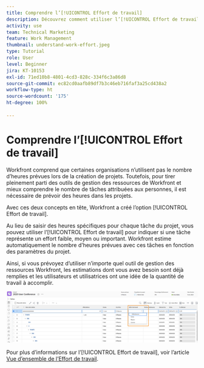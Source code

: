```yaml
---
title: Comprendre l’[!UICONTROL Effort de travail]
description: Découvrez comment utiliser l’[!UICONTROL Effort de travail] pour obtenir une estimation rapide du nombre d’heures prévues dans la chronologie de votre projet.
activity: use
team: Technical Marketing
feature: Work Management
thumbnail: understand-work-effort.jpeg
type: Tutorial
role: User
level: Beginner
jira: KT-10153
exl-id: 71ed10b8-4801-4cd3-828c-334f6c3a86d8
source-git-commit: ec82cd0aafb89df7b3c46eb716faf3a25cd438a2
workflow-type: ht
source-wordcount: '175'
ht-degree: 100%

---
```


# Comprendre l’[!UICONTROL Effort de travail]

Workfront comprend que certaines organisations n’utilisent pas le nombre d’heures prévues lors de la création de projets. Toutefois, pour tirer pleinement parti des outils de gestion des ressources de Workfront et mieux comprendre le nombre de tâches attribuées aux personnes, il est nécessaire de prévoir des heures dans les projets.

Avec ces deux concepts en tête, Workfront a créé l’option [!UICONTROL Effort de travail].

Au lieu de saisir des heures spécifiques pour chaque tâche du projet, vous pouvez utiliser l’[!UICONTROL Effort de travail] pour indiquer si une tâche représente un effort faible, moyen ou important. Workfront estime automatiquement le nombre d’heures prévues avec ces tâches en fonction des paramètres du projet.

Ainsi, si vous prévoyez d’utiliser n’importe quel outil de gestion des ressources Workfront, les estimations dont vous avez besoin sont déjà remplies et les utilisateurs et utilisatrices ont une idée de la quantité de travail à accomplir.

![Liste des tâches du projet avec la colonne [!UICONTROL Effort de travail]](assets/planner-fund-work-effort.png)

Pour plus d’informations sur l’[!UICONTROL Effort de travail], voir l’article [Vue d’ensemble de l’Effort de travail](https://experienceleague.adobe.com/docs/workfront/using/manage-work/tasks/task-information/work-effort.html?lang=fr).
